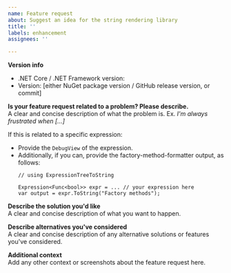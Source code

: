 ```yaml
---
name: Feature request
about: Suggest an idea for the string rendering library
title: ''
labels: enhancement
assignees: ''

---
```


**Version info**

 - .NET Core / .NET Framework version:
 - Version: [either NuGet package version / GitHub release version, or commit]

**Is your feature request related to a problem? Please describe.**  
A clear and concise description of what the problem is. Ex. _I'm always frustrated when [...]_

If this is related to a specific expression:

* Provide the `DebugView` of the expression.
* Additionally, if you can, provide the factory-method-formatter output, as follows:
  ```
  // using ExpressionTreeToString

  Expression<Func<bool>> expr = ... // your expression here
  var output = expr.ToString("Factory methods");
  ```

**Describe the solution you'd like**  
A clear and concise description of what you want to happen.

**Describe alternatives you've considered**  
A clear and concise description of any alternative solutions or features you've considered.

**Additional context**  
Add any other context or screenshots about the feature request here.
